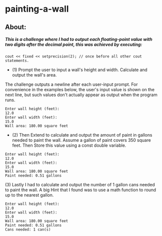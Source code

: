 # painting-a-wall

## About:

##### This is a challenge where I had to output each floating-point value with two digits after the decimal point, this was achieved by executing:

```
cout << fixed << setprecision(2); // once before all other cout statements.
```

- (1) Prompt the user to input a wall's height and width. Calculate and output the wall's area.

The challenge outputs a newline after each user-input prompt. For convenience in the examples below, the user's input value is shown on the next line, but such values don't actually appear as output when the program runs.

```
Enter wall height (feet):
12.0
Enter wall width (feet):
15.0
Wall area: 180.00 square feet
```

- (2) Then Extend to calculate and output the amount of paint in gallons needed to paint the wall. Assume a gallon of paint covers 350 square feet. Then Store this value using a const double variable.

```
Enter wall height (feet):
12.0
Enter wall width (feet):
15.0
Wall area: 180.00 square feet
Paint needed: 0.51 gallons
```

(3) Lastly I had to calculate and output the number of 1 gallon cans needed to paint the wall. A big Hint that I found was to use a math function to round up to the nearest gallon.

```
Enter wall height (feet):
12.0
Enter wall width (feet):
15.0
Wall area: 180.00 square feet
Paint needed: 0.51 gallons
Cans needed: 1 can(s)
```
